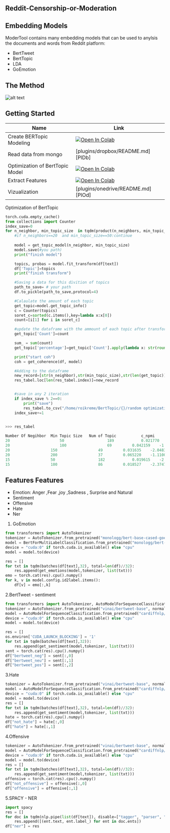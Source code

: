 ##                                Reddit-Censorship-or-Moderation


    
## Embedding Models
ModerTool contains many embedding models that can be used to anylsis the documents and words from Reddit platform:

- BertTweet
- BertTopic
- LDA
- GoEmotion

## The Method
![alt text](https://imgur.com/lGeX8yj.png)


## Getting Started

| Name | Link |
| ------ | ------ |
| Create BERTopic Modeling | [![Open In Colab](https://colab.research.google.com/assets/colab-badge.svg)](https://colab.research.google.com/drive/1mO6Zq1Skd_CMQ5UMDFdfmjTmsVyhBv3F?usp=sharing)  |
| Read data from mongo | [plugins/dropbox/README.md][PlDb] |
| Optimization of BertTopic Model | [![Open In Colab](https://colab.research.google.com/assets/colab-badge.svg)](https://colab.research.google.com/drive/1A3_2l42Td0Hg9U8kQKbS1Z798OIvvgKu?usp=sharing)  |
| Extract Features | [![Open In Colab](https://colab.research.google.com/assets/colab-badge.svg)](https://colab.research.google.com/drive/1PqCK3jLP6yLSXqBHv-MCjXK-V8S1IANz)  |
| Vizualization | [plugins/onedrive/README.md][PlOd] |



Optimization of BertTopic
```python
torch.cuda.empty_cache()
from collections import Counter
index_save=0
for n_neighbor, min_topic_size  in tqdm(product(n_neighbors, min_topic_sizes), total=36):
    #if n_neighbors==20  and min_topic_size==50:continue
   
    model = get_topic_model(n_neighbor, min_topic_size)
    model.save(#you path)
    print("finish model")

    topics, probas = model.fit_transform(df[text]) 
    df['Topic']=topics
    print("finish transform")

    #Saving a data for this divition of topics
    path_to_save= # your path
    df.to_pickle(path_to_save,protocol=4)

    #Calaulate the amount of each topic
    get_topic=model.get_topic_info()
    c = Counter(topics)
    soret_c=sorted(c.items(),key=lambda x:x[0])
    count=[i[1] for i in soret_c]

    #update the dataframe with the ammount of each topic after transform
    get_topic['Count']=count

    sum_ = sum(count)
    get_topic['percentage']=get_topic['Count'].apply(lambda x: str(round((x/sum_)*100,2))+'%')

    print("start coh")
    coh = get_coherence(df, model)

    #Adding to the dataframe
    new_record=[str(n_neighbor),str(min_topic_size),str(len(get_topic)),coh['c_npmi'],coh['c_uci'],coh['u_mass'],coh['c_v'],str(count[0]),get_topic['percentage']   [0],str(sum_)]
    res_tabel.loc[len(res_tabel.index)]=new_record


    #save in any 2 iteration
    if index_save % 2==0:
        print("save")
        res_tabel.to_csv("/home/roikreme/BertTopic/{}/random optimization/final_tabel_df.csv".format(subreddit),index=False)
    index_save+=1
   
```

```python
>>> res_tabel

Number Of Negihbor	Min Topic Size   Num of Topic	        c_npmi          c_uci           u_mass          c_v
20                      50	                 189	        0.021770	-2.307029	-0.989312	0.430001	
20  	                100	                 69	        0.042159	-1.939629	-0.646382	0.510711	
20	                150	                 49	        0.031635	-2.048354	-0.453446	0.535289	
20	                200	                 37	        0.065220	-1.110054	-0.288773	0.635015
15	                50	                 182	        0.019615	-2.310290	-0.996556	0.431170	
15	                100	                 86	        0.018527	-2.374765	-0.718971	0.471135
```
## Features Features
- Emotion:  Anger ,Fear ,joy ,Sadness , Surprise and Natural
- Sentiment
- Offensive 
- Hate
- Ner


1. GoEmotion 
```python
from transformers import AutoTokenizer 
tokenizer = AutoTokenizer.from_pretrained("monologg/bert-base-cased-goemotions-ekman")
model = BertForMultiLabelClassification.from_pretrained("monologg/bert-base-cased-goemotions-ekman")
device = "cuda:0" if torch.cuda.is_available() else "cpu"
model = model.to(device)

res = []
for txt in tqdm(batches(df[text],32), total=len(df)//32):   
    res.append(get_emotions(model,tokenizer, list(txt)))
emo = torch.cat(res).cpu().numpy()
for k, v in model.config.id2label.items():
    df[v] = emo[:,k]

```

2.BertTweet - sentiment
```python
from transformers import AutoTokenizer, AutoModelForSequenceClassification
tokenizer = AutoTokenizer.from_pretrained("vinai/bertweet-base", normalization=True)
model = AutoModelForSequenceClassification.from_pretrained("cardiffnlp/bertweet-base-sentiment")
device = "cuda:0" if torch.cuda.is_available() else "cpu"
model = model.to(device)

res = []
os.environ['CUDA_LAUNCH_BLOCKING'] = '1'
for txt in tqdm(batches(df[text],32)):
    res.append(get_sentiment(model,tokenizer, list(txt)))
sent = torch.cat(res).cpu().numpy()
df["bertweet_neg"] = sent[:,0]
df["bertweet_neu"] = sent[:,1]
df["bertweet_pos"] = sent[:,2]
```

3.Hate
```python
tokenizer = AutoTokenizer.from_pretrained("vinai/bertweet-base", normalization=True)
model = AutoModelForSequenceClassification.from_pretrained("cardiffnlp/bertweet-base-hate")
device = "cuda:0" if torch.cuda.is_available() else "cpu"
model = model.to(device)
res = []
for txt in tqdm(batches(df[text],32), total=len(df)//32):
    res.append(get_sentiment(model,tokenizer, list(txt)))
hate = torch.cat(res).cpu().numpy()
df["not_hate"] = hate[:,0]
df["hate"] = hate[:,1]
```
4.Offensive
```python
tokenizer = AutoTokenizer.from_pretrained("vinai/bertweet-base", normalization=True)
model = AutoModelForSequenceClassification.from_pretrained("cardiffnlp/bertweet-base-offensive")
device = "cuda:0" if torch.cuda.is_available() else "cpu"
model = model.to(device)
res = []
for txt in tqdm(batches(df[text],32), total=len(df)//32):
    res.append(get_sentiment(model,tokenizer, list(txt)))
offensive = torch.cat(res).cpu().numpy()
df["not_offensive"] = offensive[:,0]
df["offensive"] = offensive[:,1]
```
5.SPACY - NER
```python
import spacy
res = []
for doc in tqdm(nlp.pipe(list(df[text]), disable=["tagger", "parser", "attribute_ruler", "lemmatizer"]), total=len(df)):
    res.append([(ent.text, ent.label_) for ent in doc.ents])
df["ner"] = res
```
